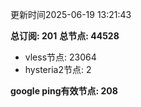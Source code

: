 更新时间2025-06-19 13:21:43

**总订阅: 201**
**总节点: 44528**
- vless节点: 23064
- hysteria2节点: 2

**google ping有效节点: 208**
